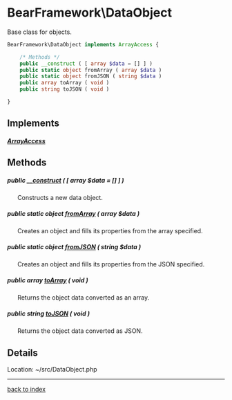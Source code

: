 # BearFramework\DataObject

Base class for objects.

```php
BearFramework\DataObject implements ArrayAccess {

	/* Methods */
	public __construct ( [ array $data = [] ] )
	public static object fromArray ( array $data )
	public static object fromJSON ( string $data )
	public array toArray ( void )
	public string toJSON ( void )

}
```

## Implements

##### [ArrayAccess](http://php.net/manual/en/class.arrayaccess.php)

## Methods

##### public [__construct](bearframework.dataobject.__construct.method.md) ( [ array $data = [] ] )

&nbsp;&nbsp;&nbsp;&nbsp;&nbsp;&nbsp;Constructs a new data object.

##### public static object [fromArray](bearframework.dataobject.fromarray.method.md) ( array $data )

&nbsp;&nbsp;&nbsp;&nbsp;&nbsp;&nbsp;Creates an object and fills its properties from the array specified.

##### public static object [fromJSON](bearframework.dataobject.fromjson.method.md) ( string $data )

&nbsp;&nbsp;&nbsp;&nbsp;&nbsp;&nbsp;Creates an object and fills its properties from the JSON specified.

##### public array [toArray](bearframework.dataobject.toarray.method.md) ( void )

&nbsp;&nbsp;&nbsp;&nbsp;&nbsp;&nbsp;Returns the object data converted as an array.

##### public string [toJSON](bearframework.dataobject.tojson.method.md) ( void )

&nbsp;&nbsp;&nbsp;&nbsp;&nbsp;&nbsp;Returns the object data converted as JSON.

## Details

Location: ~/src/DataObject.php

---

[back to index](index.md)

